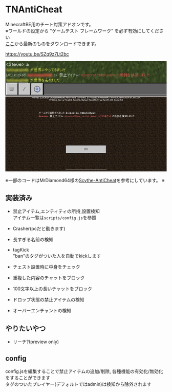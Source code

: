 # TNAntiCheat
MinecraftBE用のチート対策アドオンです。  
※ワールドの設定から "ゲームテスト フレームワーク" を必ず有効にしてください  
[ここ](https://github.com/tutinoko2048/TNAntiCheat/releases)から最新のものをダウンロードできます。  
  
https://youtu.be/SZq9z7Lt2bc  
  
![img1](docs/kick.jpeg)  
![img2](docs/kicked.png)  
  
※一部のコードはMrDiamond64様の[Scythe-AntiCheat](https://github.com/MrDiamond64/Scythe-AntiCheat)を参考にしています。
※
  
## 実装済み
- 禁止アイテム,エンティティの所持,設置検知  
アイテム一覧は`scripts/config.js`を参照  

- Crasher(pcだと動きます)
- 長すぎる名前の検知
- tagKick  
"ban"のタグがついた人を自動でkickします
- チェスト設置時に中身をチェック
- 重複した内容のチャットをブロック
- 100文字以上の長いチャットをブロック
- ドロップ状態の禁止アイテムの検知
- オーバーエンチャントの検知

## やりたいやつ
- リーチ?(preview only)

## config
config.jsを編集することで禁止アイテムの追加/削除, 各種機能の有効化/無効化をすることができます  
タグのついたプレイヤー(デフォルトではadmin)は検知から除外されます
